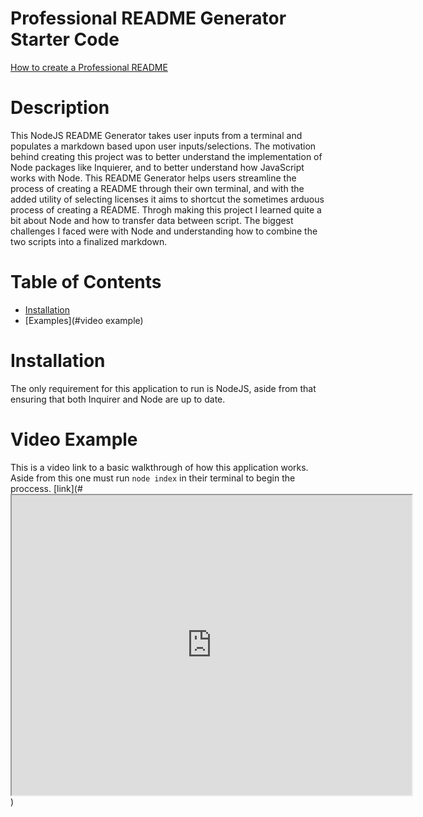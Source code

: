 # Professional README Generator Starter Code

[How to create a Professional README](https://coding-boot-camp.github.io/full-stack/github/professional-readme-guide)
          
# Description
  
This NodeJS README Generator takes user inputs from a terminal and populates a markdown based upon user inputs/selections. The motivation behind creating this project was to better understand the implementation of Node packages like Inquierer, and to better understand how JavaScript works with Node. This README Generator helps users streamline the process of creating a README through their own terminal, and with the added utility of selecting licenses it aims to shortcut the sometimes arduous process of creating a README. Throgh making this project I learned quite a bit about Node and how to transfer data between script. The biggest challenges I faced were with Node and understanding how to combine the two scripts into a finalized markdown. 
  
# Table of Contents
- [Installation](#installation)
- [Examples](#video example)

# Installation
  
The only requirement for this application to run is NodeJS, aside from that ensuring that both Inquirer and Node are up to date.
  
# Video Example
  
This is a video link to a basic walkthrough of how this application works. Aside from this one must run `node index` in their terminal to begin the proccess.
[link](#<iframe src="https://drive.google.com/file/d/1s2AIhfXKc5XU9_TH5abOjYYLpKfb0fh8/preview" width="640" height="480"></iframe>)





